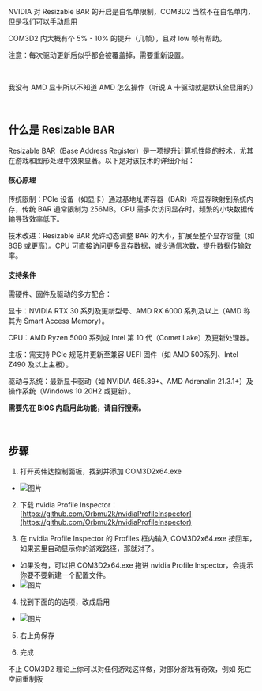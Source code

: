 NVIDIA 对 Resizable BAR 的开启是白名单限制，COM3D2 当然不在白名单内，但是我们可以手动启用

COM3D2 内大概有个 5% - 10% 的提升（几帧），且对 low 帧有帮助。

注意：每次驱动更新后似乎都会被覆盖掉，需要重新设置。

<br>

我没有 AMD 显卡所以不知道 AMD 怎么操作（听说 A 卡驱动就是默认全启用的）

<br>

## 什么是 Resizable BAR

Resizable BAR（Base Address Register）是一项提升计算机性能的技术，尤其在游戏和图形处理中效果显著。以下是对该技术的详细介绍：

#### 核心原理

传统限制：PCIe 设备（如显卡）通过基地址寄存器（BAR）将显存映射到系统内存，传统 BAR 通常限制为 256MB。CPU 需多次访问显存时，频繁的小块数据传输导致效率低下。

技术改进：Resizable BAR 允许动态调整 BAR 的大小，扩展至整个显存容量（如 8GB 或更高）。CPU 可直接访问更多显存数据，减少通信次数，提升数据传输效率。

#### 支持条件

需硬件、固件及驱动的多方配合：

显卡：NVIDIA RTX 30 系列及更新型号、AMD RX 6000 系列及以上（AMD 称其为 Smart Access Memory）。

CPU：AMD Ryzen 5000 系列或 Intel 第 10 代（Comet Lake）及更新处理器。

主板：需支持 PCIe 规范并更新至兼容 UEFI 固件（如 AMD 500系列、Intel Z490 及以上主板）。

驱动与系统：最新显卡驱动（如 NVIDIA 465.89+、AMD Adrenalin 21.3.1+）及操作系统（Windows 10 20H2 或更新）。

**需要先在 BIOS 内启用此功能，请自行搜索。**

<br>

## 步骤


1. 打开英伟达控制面板，找到并添加 COM3D2x64.exe
  - ![图片](https://github.com/user-attachments/assets/5f4939b0-8aa0-4cd0-b556-16ab3093c83f)

2. 下载 nvidia Profile Inspector：[https://github.com/Orbmu2k/nvidiaProfileInspector](https://github.com/Orbmu2k/nvidiaProfileInspector)

3. 在 nvidia Profile Inspector 的 Profiles 框内输入 COM3D2x64.exe 按回车，如果这里自动显示你的游戏路径，那就对了。
  - 如果没有，可以把 COM3D2x64.exe 拖进 nvidia Profile Inspector，会提示你要不要新建一个配置文件。
  - ![图片](https://github.com/user-attachments/assets/65180378-da77-4830-bfe3-edcdc77878d5)

4. 找到下面的的选项，改成启用
  - ![图片](https://github.com/user-attachments/assets/dda1825d-14f8-43b4-a2c4-1469716a6664)

5. 右上角保存
   
7. 完成

不止 COM3D2 理论上你可以对任何游戏这样做，对部分游戏有奇效，例如 死亡空间重制版

<br>

